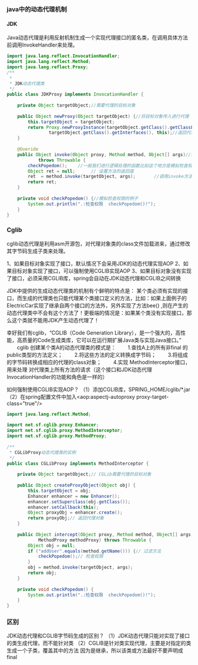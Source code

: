 ### java中的动态代理机制

#### JDK
Java动态代理是利用反射机制生成一个实现代理接口的匿名类，在调用具体方法前调用InvokeHandler来处理。

```java
import java.lang.reflect.InvocationHandler;    
import java.lang.reflect.Method;    
import java.lang.reflect.Proxy;    
/**   
 *    
 * JDK动态代理类   
 */    
public class JDKProxy implements InvocationHandler {    
    
    private Object targetObject;//需要代理的目标对象    
    
    public Object newProxy(Object targetObject) {//将目标对象传入进行代理    
        this.targetObject = targetObject;     
        return Proxy.newProxyInstance(targetObject.getClass().getClassLoader(),    
                targetObject.getClass().getInterfaces(), this);//返回代理对象    
    }    
    
    @Overide
    public Object invoke(Object proxy, Method method, Object[] args)//invoke方法    
            throws Throwable {    
        checkPopedom();    //一般我们进行逻辑处理的函数比如这个地方是模拟检查权限    
        Object ret = null;      // 设置方法的返回值    
        ret  = method.invoke(targetObject, args);       //调用invoke方法，ret存储该方法的返回值    
        return ret;    
    }    
    
    private void checkPopedom() {//模拟检查权限的例子    
        System.out.println(".:检查权限  checkPopedom()!");    
    }    
}    
```

### Cglib
cglib动态代理是利用asm开源包，对代理对象类的class文件加载进来，通过修改其字节码生成子类来处理。

1、如果目标对象实现了接口，默认情况下会采用JDK的动态代理实现AOP 
2、如果目标对象实现了接口，可以强制使用CGLIB实现AOP 
3、如果目标对象没有实现了接口，必须采用CGLIB库，spring会自动在JDK动态代理和CGLIB之间转换

JDK中提供的生成动态代理类的机制有个鲜明的特点是： 某个类必须有实现的接口，而生成的代理类也只能代理某个类接口定义的方法，比如：如果上面例子的ElectricCar实现了继承自两个接口的方法外，另外实现了方法bee() ,则在产生的动态代理类中不会有这个方法了！更极端的情况是：如果某个类没有实现接口，那么这个类就不能用JDK产生动态代理了！

幸好我们有cglib，“CGLIB（Code Generation Library），是一个强大的，高性能，高质量的Code生成类库，它可以在运行期扩展Java类与实现Java接口。”
　　cglib 创建某个类A的动态代理类的模式是：
　　1.查找A上的所有非final 的public类型的方法定义；
　　2.将这些方法的定义转换成字节码；
　　3.将组成的字节码转换成相应的代理的class对象；
　　4.实现 MethodInterceptor接口，用来处理 对代理类上所有方法的请求（这个接口和JDK动态代理InvocationHandler的功能和角色是一样的）

如何强制使用CGLIB实现AOP？
 （1）添加CGLIB库，SPRING_HOME/cglib/*.jar
 （2）在spring配置文件中加入<aop:aspectj-autoproxy proxy-target-class="true"/>

```java
import java.lang.reflect.Method;    
    
import net.sf.cglib.proxy.Enhancer;    
import net.sf.cglib.proxy.MethodInterceptor;    
import net.sf.cglib.proxy.MethodProxy;    
    
/**   
 * CGLibProxy动态代理类的实例     
 */    
public class CGLibProxy implements MethodInterceptor {    
    
    private Object targetObject;// CGLib需要代理的目标对象    
    
    public Object createProxyObject(Object obj) {    
        this.targetObject = obj;    
        Enhancer enhancer = new Enhancer();    
        enhancer.setSuperclass(obj.getClass());    
        enhancer.setCallback(this);    
        Object proxyObj = enhancer.create();    
        return proxyObj;// 返回代理对象    
    }    
    
    public Object intercept(Object proxy, Method method, Object[] args,    
            MethodProxy methodProxy) throws Throwable {    
        Object obj = null;    
        if ("addUser".equals(method.getName())) {// 过滤方法    
            checkPopedom();// 检查权限    
        }    
        obj = method.invoke(targetObject, args);    
        return obj;    
    }    
    
    private void checkPopedom() {    
        System.out.println(".:检查权限  checkPopedom()!");    
    }    
}    
```

 ### 区别
JDK动态代理和CGLIB字节码生成的区别？
 （1）JDK动态代理只能对实现了接口的类生成代理，而不能针对类
 （2）CGLIB是针对类实现代理，主要是对指定的类生成一个子类，覆盖其中的方法
   因为是继承，所以该类或方法最好不要声明成final 
